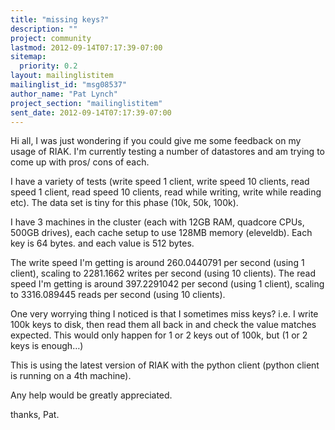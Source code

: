 ```yaml
---
title: "missing keys?"
description: ""
project: community
lastmod: 2012-09-14T07:17:39-07:00
sitemap:
  priority: 0.2
layout: mailinglistitem
mailinglist_id: "msg08537"
author_name: "Pat Lynch"
project_section: "mailinglistitem"
sent_date: 2012-09-14T07:17:39-07:00
---
```



Hi all,
I was just wondering if you could give me some feedback on my usage of RIAK. 
I'm currently testing a number of datastores and am trying to come up with 
pros/ cons of each.

I have a variety of tests (write speed 1 client, write speed 10 clients, read 
speed 1 client, read speed 10 clients, read while writing, write while reading 
etc). The data set is tiny for this phase (10k, 50k, 100k).

I have 3 machines in the cluster (each with 12GB RAM, quadcore CPUs, 500GB 
drives), each cache setup to use 128MB memory (eleveldb). Each key is 64 
bytes. and each value is 512 bytes.


The write speed I'm getting is around 260.0440791 per second (using 1 client), 
scaling to 2281.1662 writes per second (using 10 clients).
The read speed I'm getting is around 397.2291042 per second (using 1 client), 
scaling to 3316.089445 reads per second (using 10 clients).

One very worrying thing I noticed is that I sometimes miss keys? i.e. I write 
100k keys to disk, then read them all back in and check the value matches 
expected. This would only happen for 1 or 2 keys out of 100k, but (1 or 2 keys 
is enough…)

This is using the latest version of RIAK with the python client (python client 
is running on a 4th machine).

Any help would be greatly appreciated.

thanks,
Pat.
 

